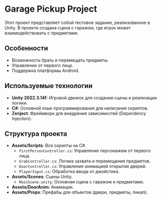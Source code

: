 # Garage Pickup Project

Этот проект представляет собой тестовое задание, реализованное в Unity. В проекте создана сцена с гаражом, где игрок может взаимодействовать с предметами.

## Особенности
- Возможность брать и перемещать предметы.
- Управление от первого лица.
- Поддержка платформы Android.

## Используемые технологии
- **Unity 2022.3.14f**: Игровой движок для создания сцены и реализации логики.
- **C#**: Основной язык программирования для написания скриптов.
- **Zenject**: Фреймворк для внедрения зависимостей (Dependency Injection).

## Структура проекта
- **Assets/Scripts**: Все скрипты на C#.
  - `FirstPersonController.cs`: Управление персонажем от первого лица.
  - `GrabController.cs`: Логика захвата и перемещения предметов.
  - `DoorController.cs`: Управление анимацией открытия дверей.
  - `PlayerInput.cs`: Обработка ввода от джойстика.
- **Assets/Scenes**: Сцены Unity.
  - `MainScene.unity`: Основная сцена с гаражом и предметами.
- **Assets/DoorAnim**: Анимации.
- **Assets/Props**: Префабы для объектов (двери, предметы, пикап).
